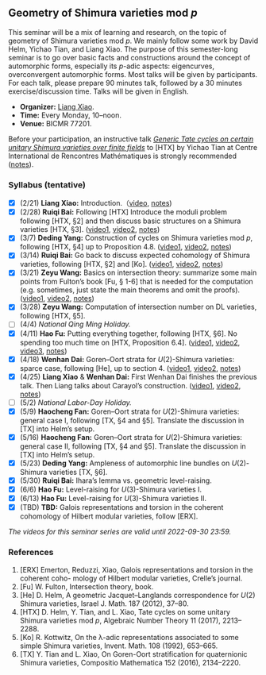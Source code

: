 ## Geometry of Shimura varieties mod _p_

This seminar will be a mix of learning and research, on the topic of geometry of Shimura varieties mod _p_. We mainly follow some work by David Helm, Yichao Tian, and Liang Xiao. The purpose of this semester-long seminar is to go over basic facts and constructions around the concept of automorphic forms, especially its _p_-adic aspects: eigencurves, overconvergent automorphic forms. Most talks will be given by participants. For each talk, please prepare 90 minutes talk, followed by a 30 minutes exercise/discussion time. Talks will be given in English.

- **Organizer:** [Liang Xiao](https://bicmr.pku.edu.cn/~lxiao/index.htm).
- **Time:** Every Monday, 10–noon.
- **Venue:** BICMR 77201.


Before your participation, an instructive talk [_Generic Tate cycles on certain unitary Shimura varieties over finite fields_](https://www.youtube.com/watch?v=Bzg5hsiUgPw) to [HTX] by Yichao Tian at Centre International de Rencontres Mathématiques is strongly recommended ([notes](././tatecycles-tian.pdf)).


### Syllabus (tentative)

- [x] (2/21) **Liang Xiao:** Introduction.（[video](https://disk.pku.edu.cn/#/link/9FFD048BA8DA040E91D98450C1D575A6?gns=9758A65132E541D2983DBF9751154577%2FABC4941225EC49D7A53A98092920BF63%2F8D00A37077884E44985989434847BE57), [notes]())
- [x] (2/28) **Ruiqi Bai:** Following [HTX] Introduce the moduli problem following [HTX, §2] and then discuss basic structures on a Shimura varieties [HTX, §3]. ([video1](https://disk.pku.edu.cn/#/link/9FFD048BA8DA040E91D98450C1D575A6?gns=9758A65132E541D2983DBF9751154577%2FABC4941225EC49D7A53A98092920BF63%2FAAB563F40F18414E936BFD6E289ADB5C), [video2](https://disk.pku.edu.cn/#/link/9FFD048BA8DA040E91D98450C1D575A6?gns=9758A65132E541D2983DBF9751154577%2FABC4941225EC49D7A53A98092920BF63%2FE4726864601A4CEA95000BD8B7761ECE), [notes]())
- [x] (3/7) **Deding Yang:** Construction of cycles on Shimura varieties mod _p_, following [HTX, §4] up to Proposition 4.8. ([video1](https://disk.pku.edu.cn/#/link/9FFD048BA8DA040E91D98450C1D575A6?gns=9758A65132E541D2983DBF9751154577%2FABC4941225EC49D7A53A98092920BF63%2F84844993EAB04E7790C2A2C02F007476), [video2](https://disk.pku.edu.cn/#/link/9FFD048BA8DA040E91D98450C1D575A6?gns=9758A65132E541D2983DBF9751154577%2FABC4941225EC49D7A53A98092920BF63%2FCB0A19D182D949A490F8185E39192585), [notes]())
- [x] (3/14) **Ruiqi Bai:** Go back to discuss expected cohomology of Shimura varieties, following [HTX, §2] and [Ko]. ([video1](https://disk.pku.edu.cn/#/link/9FFD048BA8DA040E91D98450C1D575A6?gns=9758A65132E541D2983DBF9751154577%2FABC4941225EC49D7A53A98092920BF63%2F9FB66452C7B346309798C7416A40D603), [video2](https://disk.pku.edu.cn/#/link/9FFD048BA8DA040E91D98450C1D575A6?gns=9758A65132E541D2983DBF9751154577%2FABC4941225EC49D7A53A98092920BF63%2FB8E488EA8D9D47948CA0D15FEF7522A3), [notes]())
- [x] (3/21) **Zeyu Wang:** Basics on intersection theory: summarize some main points from Fulton’s book [Fu, § 1-6] that is needed for the computation (e.g. sometimes, just state the main theorems and omit the proofs). ([video1](https://disk.pku.edu.cn/#/link/9FFD048BA8DA040E91D98450C1D575A6?gns=9758A65132E541D2983DBF9751154577%2FABC4941225EC49D7A53A98092920BF63%2F0285D45BE46F44AFB271645C1337F2C0), [video2](https://disk.pku.edu.cn/#/link/9FFD048BA8DA040E91D98450C1D575A6?gns=9758A65132E541D2983DBF9751154577%2FABC4941225EC49D7A53A98092920BF63%2F6D1C29E92DA54A04B90F96815C17267B), [notes]())
- [x] (3/28) **Zeyu Wang:** Computation of intersection number on DL varieties, following [HTX, §5]. 
- [ ] (4/4) _National Qing Ming Holiday._
- [x] (4/11) **Hao Fu:** Putting everything together, following [HTX, §6]. No spending too much time on [HTX, Proposition 6.4]. ([video1](https://disk.pku.edu.cn/#/link/9FFD048BA8DA040E91D98450C1D575A6?gns=9758A65132E541D2983DBF9751154577%2FABC4941225EC49D7A53A98092920BF63%2F6DF1B836997C413BA326FC0D987E28D1), [video2](https://disk.pku.edu.cn/#/link/9FFD048BA8DA040E91D98450C1D575A6?gns=9758A65132E541D2983DBF9751154577%2FABC4941225EC49D7A53A98092920BF63%2F7119DC5C2FD44B88A7E95339E5DBE3AC), [video3](), [notes]())
- [x] (4/18) **Wenhan Dai:** Goren–Oort strata for _U_(2)-Shimura varieties: sparce case, following [He], up to section 4. ([video1](), [video2](), [notes]())
- [x] (4/25) **Liang Xiao** & **Wenhan Dai:** First Wenhan Dai finishes the previous talk. Then Liang talks about Carayol’s construction. ([video1](), [video2](), [notes]())
- [ ] (5/2) _National Labor-Day Holiday._
- [x] (5/9) **Haocheng Fan:** Goren–Oort strata for _U_(2)-Shimura varieties: general case I, following [TX, §4 and §5]. Translate the discussion in [TX] into Helm’s setup.
- [x] (5/16) **Haocheng Fan:** Goren–Oort strata for _U_(2)-Shimura varieties: general case II, following [TX, §4 and §5]. Translate the discussion in [TX] into Helm’s setup.
- [x] (5/23) **Deding Yang:** Ampleness of automorphic line bundles on _U_(2)-Shimura varieties [TX, §6].
- [x] (5/30) **Ruiqi Bai:** Ihara’s lemma vs. geometric level-raising.
- [x] (6/6) **Hao Fu:** Level-raising for _U_(3)-Shimura varieties I.
- [x] (6/13) **Hao Fu:** Level-raising for _U_(3)-Shimura varieties II.
- [x] (TBD) **TBD:** Galois representations and torsion in the coherent cohomology of Hilbert modular varieties, follow [ERX].

_The videos for this seminar series are valid until 2022-09-30 23:59._

### References
1. [ERX] Emerton, Reduzzi, Xiao, Galois representations and torsion in the coherent coho- mology of Hilbert modular varieties, Crelle’s journal.
2. [Fu] W. Fulton, Intersection theory, book.
3. [He] D. Helm, A geometric Jacquet–Langlands correspondence for _U_(2) Shimura varieties, Israel J. Math. 187 (2012), 37–80.
4. [HTX] D. Helm, Y. Tian, and L. Xiao, Tate cycles on some unitary Shimura varieties mod _p_, Algebraic Number Theory 11 (2017), 2213–2288.
5. [Ko] R. Kottwitz, On the λ-adic representations associated to some simple Shimura varieties, Invent. Math. 108 (1992), 653–665.
6. [TX] Y. Tian and L. Xiao, On Goren-Oort stratification for quaternionic Shimura varieties, Compositio Mathematica 152 (2016), 2134–2220.
